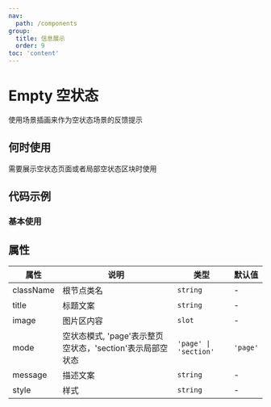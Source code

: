 ```yaml
---
nav:
  path: /components
group:
  title: 信息展示
  order: 9
toc: 'content'
---
```


# Empty 空状态

使用场景插画来作为空状态场景的反馈提示

## 何时使用
需要展示空状态页面或者局部空状态区块时使用

## 代码示例
### 基本使用
<code src='pages/Empty/index'></code>

## 属性 

| 属性 | 说明 | 类型 | 默认值 |
| -----|-----|-----|----- |
| className | 根节点类名 |  `string` | - | 
| title | 标题文案 | `string` | - | 
| image | 图片区内容 | `slot` | - | 
| mode |  空状态模式, 'page'表示整页空状态，'section'表示局部空状态 | `'page' \| 'section'` | `'page'` |
| message | 描述文案 | `string` | - | 
| style | 样式 | `string` | - | 



